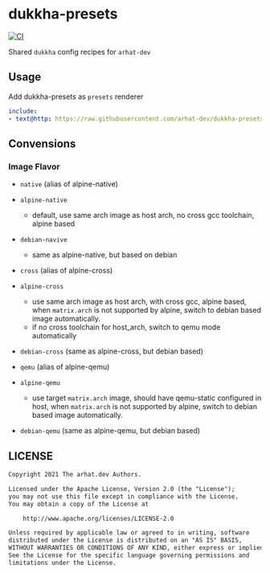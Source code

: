 # dukkha-presets

[![CI](https://github.com/arhat-dev/dukkha-presets/workflows/CI/badge.svg)](https://github.com/arhat-dev/dukkha-presets/actions?query=workflow%3ACI)

Shared `dukkha` config recipes for `arhat-dev`

## Usage

Add dukkha-presets as `presets` renderer

```yaml
include:
- text@http: https://raw.githubusercontent.com/arhat-dev/dukkha-presets/master/setup-master.yml
```

## Convensions

### Image Flavor

- `native` (alias of alpine-native)
- `alpine-native`
  - default, use same arch image as host arch, no cross gcc toolchain, alpine based
- `debian-navive`
  - same as alpine-native, but based on debian

- `cross` (alias of alpine-cross)
- `alpine-cross`
  - use same arch image as host arch, with cross gcc, alpine based, when `matrix.arch` is not supported by alpine, switch to debian based image automatically.
  - if no cross toolchain for host_arch, switch to qemu mode automatically
- `debian-cross` (same as alpine-cross, but debian based)

- `qemu` (alias of alpine-qemu)
- `alpine-qemu`
  - use target `matrix.arch` image, should have qemu-static configured in host, when `matrix.arch` is not supported by alpine, switch to debian based image automatically.
- `debian-qemu` (same as alpine-qemu, but debian based)

## LICENSE

```txt
Copyright 2021 The arhat.dev Authors.

Licensed under the Apache License, Version 2.0 (the "License");
you may not use this file except in compliance with the License.
You may obtain a copy of the License at

    http://www.apache.org/licenses/LICENSE-2.0

Unless required by applicable law or agreed to in writing, software
distributed under the License is distributed on an "AS IS" BASIS,
WITHOUT WARRANTIES OR CONDITIONS OF ANY KIND, either express or implied.
See the License for the specific language governing permissions and
limitations under the License.
```
